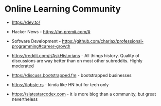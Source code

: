 # Online Learning Community
* https://dev.to/
* Hacker News - https://hn.premii.com/#

* Software Development - https://github.com/charlax/professional-programming#career-growth

* https://reddit.com/r/AskHistorians - All things history. Quality of discussions are way better than on most other subreddits. Highly moderated

* https://discuss.bootstrapped.fm - bootstrapped businesses

* https://lobste.rs - kinda like HN but for tech only

* https://slatestarcodex.com - it is more blog than a community, but great nevertheless
